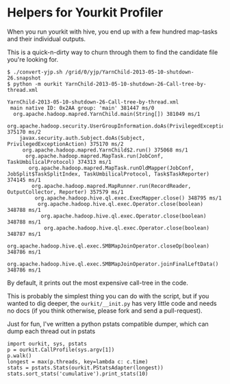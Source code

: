 Helpers for Yourkit Profiler
============================

When you run yourkit with hive, you end up with a few hundred map-tasks and their individual outputs.

This is a quick-n-dirty way to churn through them to find the candidate file you're looking for.

	$ ./convert-yjp.sh /grid/0/yjp/YarnChild-2013-05-10-shutdown-26.snapshot
	$ python -m ourkit YarnChild-2013-05-10-shutdown-26-Call-tree-by-thread.xml
	
	YarnChild-2013-05-10-shutdown-26-Call-tree-by-thread.xml
	 main native ID: 0x2AA group: 'main' 381447 ms/0
	  org.apache.hadoop.mapred.YarnChild.main(String[]) 381049 ms/1
	   org.apache.hadoop.security.UserGroupInformation.doAs(PrivilegedExceptionAction) 375170 ms/2
	    javax.security.auth.Subject.doAs(Subject, PrivilegedExceptionAction) 375170 ms/2
	     org.apache.hadoop.mapred.YarnChild$2.run() 375068 ms/1
	      org.apache.hadoop.mapred.MapTask.run(JobConf, TaskUmbilicalProtocol) 374313 ms/1
	       org.apache.hadoop.mapred.MapTask.runOldMapper(JobConf, JobSplit$TaskSplitIndex, TaskUmbilicalProtocol, Task$TaskReporter) 374145 ms/1
	        org.apache.hadoop.mapred.MapRunner.run(RecordReader, OutputCollector, Reporter) 357579 ms/1
	         org.apache.hadoop.hive.ql.exec.ExecMapper.close() 348795 ms/1
	          org.apache.hadoop.hive.ql.exec.Operator.close(boolean) 348788 ms/1
	           org.apache.hadoop.hive.ql.exec.Operator.close(boolean) 348788 ms/1
	            org.apache.hadoop.hive.ql.exec.Operator.close(boolean) 348787 ms/1
	             org.apache.hadoop.hive.ql.exec.SMBMapJoinOperator.closeOp(boolean) 348786 ms/1
	              org.apache.hadoop.hive.ql.exec.SMBMapJoinOperator.joinFinalLeftData() 348786 ms/1
	
By default, it prints out the most expensive call-tree in the code. 

This is probably the simplest thing you can do with the script, but if you wanted to dig deeper, the `ourkit/__init.py` has very little code and needs no docs (if you think otherwise, please fork and send a pull-request).

Just for fun, I've written a python pstats compatible dumper, which can dump each thread out in pstats

	import ourkit, sys, pstats
	p = ourkit.CallProfile(sys.argv[1])
	p.walk()
	longest = max(p.threads, key=lambda c: c.time)
	stats = pstats.Stats(ourkit.PStatsAdapter(longest))
	stats.sort_stats('cumulative').print_stats(10)
	

